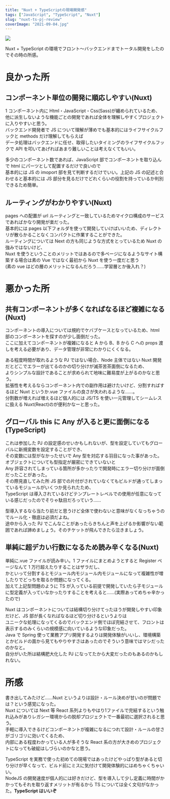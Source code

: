 ```yaml
---
title: "Nuxt + TypeScriptの現場開発感"
tags: ["JavaScript", "TypeScript", "Nuxt"]
slug: "nuxt-ts-pj-review"
coverImage: "2021-09-04.jpg"
---
```


![](../images/posts-image/2021-09-04.jpg)

Nuxt + TypeScript の環境でフロント～バックエンドまでトータル開発をしたのでその時の所感。

# 良かった所

## コンポーネント単位の開発に順応しやすい(Nuxt)

1 コンポーネント内に Html・JavaScript・Css(Sass)が纏められているため、  
他に派生しないような機能ごとの開発であれば全体を理解しやすくプロジェクトに入りやすいと思う。  
バックエンド開発者で JS について理解が薄めでも基本的にはライフサイクルフックと methods だけ理解してもらえば  
データ処理はバックエンドに任せ、取得したいタイミングのライフサイクルフックで API を叩いてあげればあまり難しいことは考えなくてもいい。

多少のコンポーネント数であれば、JavaScript 部でコンポーネントを取り込んで html にパーツとして配置するだけで良いので  
基本的には JS の imoport 部を見て判断するだけでいい。上記の JS の記述と合わせると基本的には JS 部分を見るだけでどれくらいの役割を持っているか判別できるため簡単。

## ルーティングがわかりやすい(Nuxt)

pages への配置が url ルーティングと一致しているためマイクロ構成のサービスであればかなり開発が楽だった。  
基本的には pages 以下フォルダを使って開発していけばいいため、ディレクトリが散らかることなくコンパクトに作業することができた。  
ルーティングについては Next の方も同じような方式をとっているため Nuxt の強みではないけど、  
Nuxt を使うということのメリットではあるので多ページになるようなサイト構築する場合は素の Vue ではなく最初から Nuxt を使う一度だと思う  
(素の vue はどの層のメリットになるんだろう……学習層とか後入れ？)

# 悪かった所

## 共有コンポーネントが多くなればなるほど複雑になる(Nuxt)

コンポーネントの導入については規約でケバブケースとなっているため、html 部のコンポーネントを探すのが少し面倒だった。  
ここに加えてコンポーネントが複雑になると A から B、B から C への props 渡しを考える必要があり、データ管理が非常にわかりにくくなる。  

ある程度時間が取れるような PJ ではない場合、Node 主体ではない Nuxt 開発だとどこでエラーが出てるのかの切り分けが滅茶苦茶面倒になるため、  
よりシンプルな設計であることが求められて地味に難易度が上がるのかなと思う。  
拡張性を考えるならコンポーネント内での副作用は避けたいけど、分割すればするほど Nuxt というか.vue ファイルの良さが失われるような……。  
分割数が増えれば増えるほど個人的には JS/TS を使い一元管理してシームレスに扱える Nuxt(React)のが便利かなーと思った。

## グローバル this に Any が入ると更に面倒になる(TypeScript)

これは参加した PJ の設定感のせいかもしれないが、型を設定していてもグローバルに新規変数を設定することができ、  
その変数には型がなかったせいで Any 型を対応する羽目になった事があった。オブジェクトについても型指定が厳密にできていないと  
Any 許容されてしまっている箇所が多かったりで開発時にエラー切り分けが面倒だったことがあった。  
その際見直してみた所 JS 部での片付がされていなくてもビルドが通ってしまっているモジュールがいくつか見られたため、  
TypeScript は導入されているけどテンプレートレベルでの使用が任意になっている感じだったのでそりゃ駄目だろっていう……  

型導入するなら当たり前だと思うけど全体で使わないと意味がなくなっちゃうのでルール化・徹底は必須だよね。  
途中から入った PJ でこんなことがあったらきちんと声を上げるか影響がない範囲であれば諦めましょう。そのチケットが飛んできたら泣きましょう。

## 単純に超デカい行数になるため読み辛くなる(Nuxt)

単純に.vue ファイルが読み辛い。1 ファイルにまとめようとすると Register ページなんて 1 万行超えたりすることはザラだし、  
かといって分割するとモジュール内モジュール内モジュールになって複雑性が増したりでどっちを取るか問題になってくる。  
加えて上記型問題のように TS が入っている前提で開発していたら子モジュールに型定義が入っていなかったりすることを考えると……(実際あってめちゃ辛かったので)  

Nuxt はコンポーネントについては結構切り分けてったほうが開発しやすい印象だけど、JS 部が長くなればなるほど切り分けるというよりは  
ユニークな処理になってくるのでバックエンド側でほぼ完結させて、フロントは表示するのみくらいの規模感に向いているような印象だった。  
Java で Spring 使って業務アプリ開発するよりは開発体験がいいし、環境構築とかビルドの面から見てもやりやすさはあったのでそういう意味ではマシだったのかなと。  
自分がいた所は結構肥大化した PJ になってたから大変だったのもあるのかもしれない。

# 所感

書き出してみたけど……Nuxt というよりは設計・ルール決めが甘いのが問題では？という感覚になった。  
Nuxt については Next 等 React 系列よりもやはり1ファイルで完結するという触れ込みがありレガシー環境からの脱却プロジェクトで一番最初に選択されると思う。  
手軽に導入できるけどコンポーネントが複雑になるにつれて設計・ルールの甘さがゴリゴリに効いてくるため、  
内部にある程度わかっている人が多そうな React 系の方が大きめのプロジェクトになっても破綻はしづらいのかなと思う。

TypeScript を実務で使った初めての現場ではあったけどやっぱり型があると切り分けが早くなって、ビルド前にミスに気付けて開発体験的にはめちゃくちゃいい。  
NodeJS の開発速度が個人的には好きだけど、型を導入して少し定義に時間がかかってもそれを取り返すメリットが有るから TS については全く文句がなかった。<b>TypeScript はいいぞ</b>

